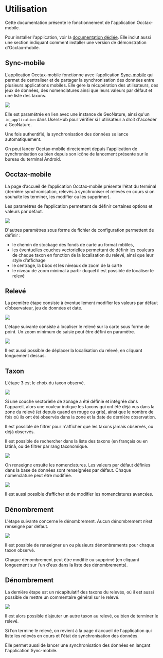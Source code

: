 # Utilisation

Cette documentation présente le fonctionnement de l'application Occtax-mobile.

Pour installer l'application, voir la [documentation dédiée](https://github.com/PnX-SI/gn_mobile_occtax/blob/master/docs/installation-fr.md). 
Elle inclut aussi une section indiquant comment installer une version de démonstration d'Occtax-mobile.

## Sync-mobile

L’application Occtax-mobile fonctionne avec l’application [Sync-mobile](https://github.com/PnX-SI/gn_mobile_core) qui permet de centraliser et de partager la synchronisation des données entre plusieurs applications mobiles. Elle gère la récupération des utilisateurs, des jeux de données, des nomenclatures ainsi que leurs valeurs par défaut et une liste des taxons. 

<img src="https://geonature.fr/docs/img/occtax-mobile/OM-01.jpg"/>

Elle est paramétrée en lien avec une instance de GeoNature, ainsi qu'un ``id_application`` dans UsersHub pour vérifier si l'utilisateur a droit d'accéder à GeoNature.

Une fois authentifié, la synchronisation des données se lance automatiquement.

On peut lancer Occtax-mobile directement depuis l'application de synchronisation ou bien depuis son icône de lancement présente sur le bureau du terminal Android.

## Occtax-mobile

La page d’accueil de l’application Occtax-mobile présente l'état du terminal (dernière synchronisation, relevés à synchroniser et relevés en cours si on 
souhaite les terminer, les modifier ou les supprimer).

Les paramètres de l’application permettent de définir certaines options et valeurs par défaut.

<img src="https://geonature.fr/docs/img/occtax-mobile/OM-02.jpg"/>

D'autres paramètres sous forme de fichier de configuration permettent de définir : 
- le chemin de stockage des fonds de carte au format mbtiles, 
- les éventuelles couches vectorielles permettant de définir les couleurs de chaque taxon en fonction de la localisation du relevé, ainsi que leur style d’affichage
- le centrage, la bbox et les niveaux de zoom de la carte
- le niveau de zoom minimal à partir duquel il est possible de localiser le relevé

## Relevé

La première étape consiste à éventuellement modifier les valeurs par défaut d’observateur, jeu de données et date.

<img src="https://geonature.fr/docs/img/occtax-mobile/OM-03.jpg"/>

L'étape suivante consiste à localiser le relevé sur la carte sous forme de point. Un zoom minimum de saisie peut être défini en paramètre. 

<img src="https://geonature.fr/docs/img/occtax-mobile/OM-04.jpg"/>

Il est aussi possible de déplacer la localisation du relevé, en cliquant longuement dessus.

## Taxon

L’étape 3 est le choix du taxon observé. 

<img src="https://geonature.fr/docs/img/occtax-mobile/OM-05.jpg"/>

Si une couche vectorielle de zonage a été définie et intégrée dans l'appareil, alors une couleur indique les taxons qui ont été déjà vus dans la zone du relevé (et depuis quand en rouge ou gris), ainsi que le nombre de fois où ils ont été observés dans la zone et la date de dernière observation.

Il est possible de filtrer pour n'afficher que les taxons jamais observés, ou déjà observés.

Il est possible de rechercher dans la liste des taxons (en français ou en latinà, ou de filtrer par rang taxonomique.

<img src="https://geonature.fr/docs/img/occtax-mobile/OM-06.jpg"/>

On renseigne ensuite les nomenclatures. Les valeurs par défaut définies dans la base de données sont renseignées par défaut. Chaque nomenclature peut être modifiée.

<img src="https://geonature.fr/docs/img/occtax-mobile/OM-07.jpg"/>

Il est aussi possible d’afficher et de modifier les nomenclatures avancées.

## Dénombrement

L'étape suivante concerne le dénombrement. Aucun dénombrement n’est renseigné par défaut.

<img src="https://geonature.fr/docs/img/occtax-mobile/OM-08.jpg"/>

Il est possible de renseigner un ou plusieurs dénombrements pour chaque taxon observé.

Chaque dénombrement peut être modifié ou supprimé (en cliquant longuement sur l'un d'eux dans la liste des dénombrements).

## Dénombrement

La dernière étape est un récapitulatif des taxons du relevés, où il est aussi possible de mettre un commentaire général sur le relevé.

<img src="https://geonature.fr/docs/img/occtax-mobile/OM-09.jpg"/>

Il est alors possible d’ajouter un autre taxon au relevé, ou bien de terminer le relevé.

Si l’on termine le relevé, on revient à la page d’accueil de l'application qui liste les relevés en cours et l'état de synchronisation des données.

Elle permet aussi de lancer une synchronisation des données en lançant l'application Sync-mobile.
